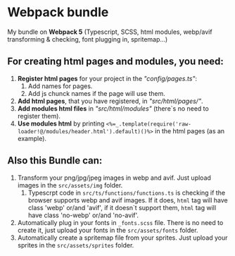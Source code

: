 # Webpack bundle

My bundle on **Webpack 5** (Typescript, SCSS, html modules, webp/avif transforming & checking, font plugging in, spritemap...)

## For creating html pages and modules, you need:

1. **Register html pages** for your project in the _"config/pages.ts"_:
    1. Add names for pages.
    2. Add js chunck names if the page will use them.
2. **Add html pages**, that you have registered, in _"src/html/pages/"_.
3. **Add modules html files** in _"src/html/modules"_ (there`s no need to register them).
4. **Use modules html** by printing `<%=_.template(require('raw-loader!@/modules/header.html').default)()%>` in the html pages (as an example).

## Also this Bundle can:

1. Transform your png/jpg/jpeg images in webp and avif. Just upload images in the `src/assets/img` folder.
    1. Typescrpt code in `src/ts/functions/functions.ts` is checking if the browser supports webp and avif images. If it does, `html` tag will have class 'webp' or/and 'avif', if it doesn\`t support them, `html` tag will have class 'no-webp' or/and 'no-avif'.
2. Automatically plug in your fonts in `_fonts.scss` file. There is no need to create it, just upload your fonts in the `src/assets/fonts` folder.
3. Automatically create a spritemap file from your sprites. Just upload your sprites in the `src/assets/sprites` folder.
